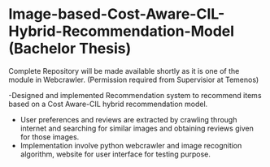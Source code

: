 # Image-based-Cost-Aware-CIL-Hybrid-Recommendation-Model (Bachelor Thesis)

Complete Repository will be made available shortly as it is one of the module in Webcrawler. (Permission required from Supervisior at Temenos)

-Designed and implemented Recommendation system to recommend items based on a Cost Aware-CIL hybrid recommendation model.
- User preferences and reviews are extracted by crawling through internet and searching for similar images and obtaining reviews given for those images.
- Implementation involve python webcrawler and image recognition algorithm, website for user interface for testing purpose.
